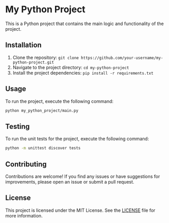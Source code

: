# My Python Project

This is a Python project that contains the main logic and functionality of the project.

## Installation

1. Clone the repository: `git clone https://github.com/your-username/my-python-project.git`
2. Navigate to the project directory: `cd my-python-project`
3. Install the project dependencies: `pip install -r requirements.txt`

## Usage

To run the project, execute the following command:

```bash
python my_python_project/main.py
```

## Testing

To run the unit tests for the project, execute the following command:

```bash
python -m unittest discover tests
```

## Contributing

Contributions are welcome! If you find any issues or have suggestions for improvements, please open an issue or submit a pull request.

## License

This project is licensed under the MIT License. See the [LICENSE](LICENSE) file for more information.

